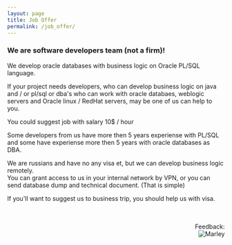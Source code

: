 ```yaml
---
layout: page
title: Job Offer
permalink: /job_offer/
---
```


### We are software developers team (not a firm)!

We develop oracle databases with business logic on Oracle PL/SQL language.

If your project needs developers, who can develop business logic on java and / or  pl/sql or dba's who can work with oracle databaes, weblogic servers and Oracle linux / RedHat servers, may be one of us can help to you.

You could suggest job with salary 10$ / hour

Some developers from us have more then 5 years experiense with PL/SQL and some have experiense more then 5 years with oracle databases as DBA.

We are russians and have no any visa et, but we can develop business logic remotely. <br/>
You can grant access to us in your internal network by VPN, or you can send database dump and technical document. (That is simple)


If you'll want to suggest us to business trip, you should help us with visa.

<br/>
<br/>

<div align="right">
Feedback: <br/><img src="http://img.fotografii.org/a3333333mail.gif" alt="Marley" border="0"/>
</div>

